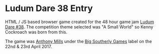 # Ludum Dare 38 Entry

HTML / JS based browser game created for the 48 hour game jam [Ludum Dare #38](https://ldjam.com/). The competition theme selected was "A Small World" so Kenny Cockroach was born from this. 

The game was [Anthony Mills](https://www.anthony-mills.com) under the [Big Southerly Games](https://www.bigsoutherly.com) label on the 22nd & 23rd April 2017.
